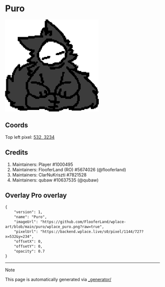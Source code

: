 # Puro

<img src="././wplace_puro.png" height="300px" style="image-rendering: pixelated;" />

## Coords

Top left pixel: [532, 3234](https://wplace.live/?lat=46.16650172790631&lng=21.18735318427732&zoom=16.155257546899563)

## Credits

1. Maintainers: Player #1000495
2. Maintainers: FlooferLand (RO) #5674026 (@flooferland)
3. Maintainers: ClarNuKriszti #7821528
4. Maintainers: qubaw #10637535 (@qubaw)

## Overlay Pro overlay

```
{
    "version": 1,
    "name": "Puro",
    "imageUrl": "https://github.com/FlooferLand/wplace-art/blob/main/puro/wplace_puro.png?raw=true",
    "pixelUrl": "https://backend.wplace.live/s0/pixel/1144/727?x=532&y=234",
    "offsetX": 0,
    "offsetY": 0,
    "opacity": 0.7
}
```

---

> [!NOTE]
> This page is automatically generated via [_generator/](../_generator)